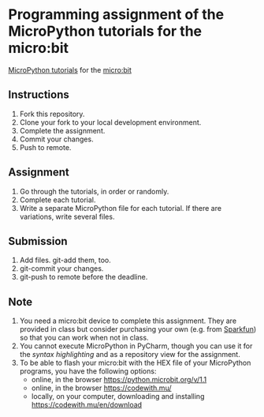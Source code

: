 # Programming assignment of the MicroPython tutorials for the micro:bit

[MicroPython tutorials](https://microbit-micropython.readthedocs.io/en/latest/index.html) for the [micro:bit](https://microbit.org/code/)

## Instructions

1. Fork this repository.
2. Clone your fork to your local development environment.
3. Complete the assignment.
4. Commit your changes.
5. Push to remote.

## Assignment

1. Go through the tutorials, in order or randomly.
2. Complete each tutorial.
3. Write a separate MicroPython file for each tutorial. If there are variations, write several files.

## Submission

1. Add files. git-add them, too.
2. git-commit your changes.
3. git-push to remote before the deadline.

## Note

1. You need a micro:bit device to complete this assignment. They are provided in class but consider purchasing your own (e.g. from [Sparkfun](https://www.sparkfun.com/products/14336)) so that you can work when not in class.
2. You cannot execute MicroPython in PyCharm, though you can use it for the _syntax highlighting_ and as a repository view for the assignment.
3. To be able to flash your micro:bit with the HEX file of your MicroPython programs, you have the following options:
   - online, in the browser https://python.microbit.org/v/1.1
   - online, in the browser https://codewith.mu/
   - locally, on your computer, downloading and installing https://codewith.mu/en/download 

